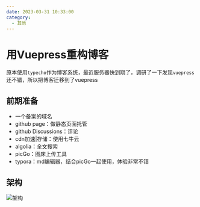 ```yaml
---
date: 2023-03-31 10:33:00
category:
  - 其他
---
```




# 用Vuepress重构博客

原本使用`typecho`作为博客系统，最近服务器快到期了，调研了一下发现`vuepress`还不错，所以把博客迁移到了vuepress

## 前期准备

- 一个备案的域名
- github page：做静态页面托管
- github Discussions：评论
- cdn加速|存储：使用七牛云
- algolia：全文搜索
- picGo：图床上传工具
- typora：md编辑器，结合picGo一起使用，体验非常不错

## 架构

![架构](https://cdn.dhbin.cn/202303311119202.png)

